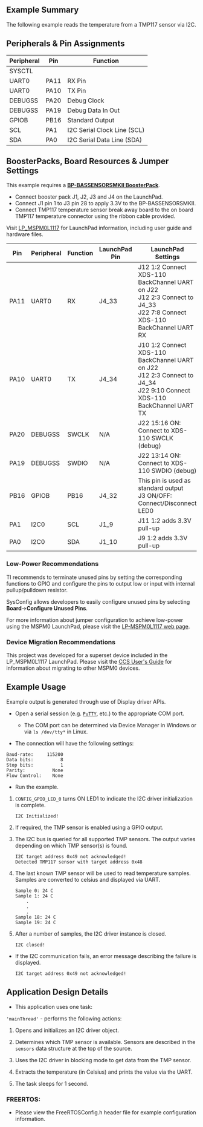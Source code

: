 ## Example Summary

The following example reads the temperature from a TMP117 sensor via I2C.

## Peripherals & Pin Assignments

| Peripheral | Pin | Function |
| --- | --- | --- |
| SYSCTL |  |  |
| UART0 | PA11 | RX Pin |
| UART0 | PA10 | TX Pin |
| DEBUGSS | PA20 | Debug Clock |
| DEBUGSS | PA19 | Debug Data In Out |
| GPIOB | PB16 | Standard Output |
| SCL | PA1 | I2C Serial Clock Line (SCL) |
| SDA | PA0 | I2C Serial Data Line (SDA) |

## BoosterPacks, Board Resources & Jumper Settings

This example requires a [__BP-BASSENSORSMKII BoosterPack__](https://www.ti.com/tool/BP-BASSENSORSMKII).

* Connect booster pack J1, J2, J3 and J4 on the LaunchPad.
* Connect J1 pin 1 to J3 pin 28 to apply 3.3V to the BP-BASSENSORSMKII.
* Connect TMP117 temperature sensor break away board to the on board TMP117 temperature connector using the ribbon cable provided.

Visit [LP_MSPM0L1117](https://www.ti.com/tool/LP-MSPM0L1117) for LaunchPad information, including user guide and hardware files.

| Pin | Peripheral | Function | LaunchPad Pin | LaunchPad Settings |
| --- | --- | --- | --- | --- |
| PA11 | UART0 | RX | J4_33 | J12 1:2 Connect XDS-110 BackChannel UART on J22<br>J12 2:3 Connect to J4_33<br>J22 7:8 Connect XDS-110 BackChannel UART RX |
| PA10 | UART0 | TX | J4_34 | J10 1:2 Connect XDS-110 BackChannel UART on J22<br>J12 2:3 Connect to J4_34<br>J22 9:10 Connect XDS-110 BackChannel UART TX |
| PA20 | DEBUGSS | SWCLK | N/A | J22 15:16 ON: Connect to XDS-110 SWCLK (debug) |
| PA19 | DEBUGSS | SWDIO | N/A | J22 13:14 ON: Connect to XDS-110 SWDIO (debug) |
| PB16 | GPIOB | PB16 | J4_32 | This pin is used as standard output<br>J3 ON/OFF: Connect/Disconnect LED0 |
| PA1 | I2C0 | SCL | J1_9 | J11 1:2 adds 3.3V pull-up |
| PA0 | I2C0 | SDA | J1_10 | J9 1:2 adds 3.3V pull-up |

### Low-Power Recommendations
TI recommends to terminate unused pins by setting the corresponding functions to
GPIO and configure the pins to output low or input with internal
pullup/pulldown resistor.

SysConfig allows developers to easily configure unused pins by selecting **Board**→**Configure Unused Pins**.

For more information about jumper configuration to achieve low-power using the
MSPM0 LaunchPad, please visit the [LP-MSPM0L1117 web page](https://www.ti.com/tool/LP-MSPM0L1117).


### Device Migration Recommendations
This project was developed for a superset device included in the LP_MSPM0L1117 LaunchPad. Please
visit the [CCS User's Guide](https://software-dl.ti.com/msp430/esd/MSPM0-SDK/latest/docs/english/tools/ccs_ide_guide/doc_guide/doc_guide-srcs/ccs_ide_guide.html#non-sysconfig-compatible-project-migration)
for information about migrating to other MSPM0 devices.

## Example Usage

Example output is generated through use of Display driver APIs.

* Open a serial session (e.g. [`PuTTY`](http://www.putty.org/ "PuTTY's
 Homepage"), etc.) to the appropriate COM port.
  * The COM port can be determined via Device Manager in Windows or via `ls /dev/tty*` in Linux.

* The connection will have the following settings:

```text
Baud-rate:     115200
Data bits:          8
Stop bits:          1
Parity:          None
Flow Control:    None
```

* Run the example.

1. `CONFIG_GPIO_LED_0` turns ON LED1 to indicate the I2C driver initialization is complete.

    ```text
    I2C Initialized!
    ```

2. If required, the TMP sensor is enabled using a GPIO output.

3. The I2C bus is queried for all supported TMP sensors. The output varies depending on
which TMP sensor(s) is found.

    ```text
    I2C target address 0x49 not acknowledged!
    Detected TMP117 sensor with target address 0x48
    ```

4. The last known TMP sensor will be used to read temperature samples. Samples
are converted to celsius and displayed via UART.

    ```text
    Sample 0: 24 C
    Sample 1: 24 C
        .
        .
        .
    Sample 18: 24 C
    Sample 19: 24 C
    ```

5. After a number of samples, the I2C driver instance is closed.

    ```text
    I2C closed!
    ```

* If the I2C communication fails, an error message describing
the failure is displayed.

    ```text
    I2C target address 0x49 not acknowledged!
    ```

## Application Design Details

* This application uses one task:

`'mainThread'` - performs the following actions:

1. Opens and initializes an I2C driver object.

2. Determines which TMP sensor is available. Sensors are described in the
`sensors` data structure at the top of the source.

3. Uses the I2C driver in blocking mode to get data from the TMP sensor.

4. Extracts the temperature (in Celsius) and prints the value via the UART.

5. The task sleeps for 1 second.

### FREERTOS:

* Please view the FreeRTOSConfig.h header file for example configuration information.
